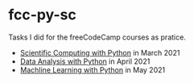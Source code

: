 # fcc-py-sc

Tasks I did for the freeCodeCamp courses as pratice.

* [Scientific Computing with Python](https://www.freecodecamp.org/learn/scientific-computing-with-python/) in March 2021
* [Data Analysis with Python](https://www.freecodecamp.org/learn/data-analysis-with-python/) in April 2021
* [Machline Learning with Python](https://www.freecodecamp.org/learn/machine-learning-with-python/) in May 2021
